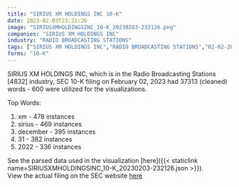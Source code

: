 ```yaml
---
title: "SIRIUS XM HOLDINGS INC 10-K"
date: 2023-02-03T23:21:26
image: "SIRIUSXMHOLDINGSINC_10-K_20230203-232126.png"
companies: "SIRIUS XM HOLDINGS INC"
industry: "RADIO BROADCASTING STATIONS"
tags: ["SIRIUS XM HOLDINGS INC","RADIO BROADCASTING STATIONS","02-02-2023","10-K"]
forms: "10-K"
---
```

SIRIUS XM HOLDINGS INC, which is in the Radio Broadcasting Stations [4832] industry, SEC 10-K filing on February 02, 2023 had 37313 (cleaned) words - 600 were utilized for the visualizations.

Top Words:
1. xm - 478 instances
2. sirius - 469 instances
3. december - 395 instances
4. 31 - 382 instances
5. 2022 - 336 instances


See the parsed data used in the visualization [here]({{< staticlink name=SIRIUSXMHOLDINGSINC_10-K_20230203-232126.json >}}).  
View the actual filing on the SEC website [here](https://www.sec.gov/Archives/edgar/data/908937/0000908937-23-000006.txt)